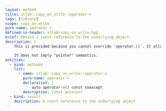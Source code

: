 ```yaml
---
layout: method
title: stlab::copy_on_write::operator->
tags: [library]
scope: copy_on_write
pure-name: operator->
defined-in-header: stlab/copy_on_write.hpp
brief: Obtain a const reference to the underlying object.
description: |
    This is provided because you cannot override `operator.()`. It allows `copy_on_write` to be used with common transformation techniques, such as boost's `indirect_iterator` and `transform_iterator`.

    It does not imply "pointer" semantics.
entities:
  - kind: methods
    list:
      - name: stlab::copy_on_write::operator->
        pure-name: operator->
        declaration: |
            auto operator->() const noexcept
        description: Const accessor
  - kind: result
    description: A const reference to the underlying object
---
```

